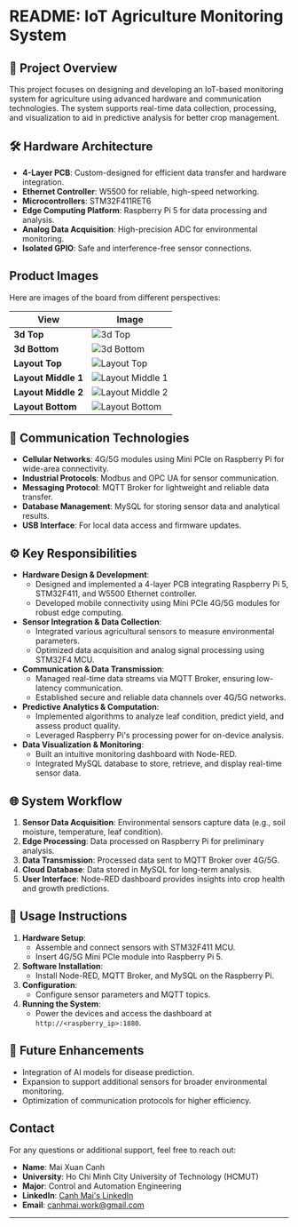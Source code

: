 # README: IoT Agriculture Monitoring System

## 🌱 Project Overview
This project focuses on designing and developing an IoT-based monitoring system for agriculture using advanced hardware and communication technologies. The system supports real-time data collection, processing, and visualization to aid in predictive analysis for better crop management.

## 🛠️ Hardware Architecture
- **4-Layer PCB**: Custom-designed for efficient data transfer and hardware integration.
- **Ethernet Controller**: W5500 for reliable, high-speed networking.
- **Microcontrollers**: STM32F411RET6 
- **Edge Computing Platform**: Raspberry Pi 5 for data processing and analysis.
- **Analog Data Acquisition**: High-precision ADC for environmental monitoring.
- **Isolated GPIO**: Safe and interference-free sensor connections.
## Product Images

Here are images of the board from different perspectives:

| View         | Image                                                  |
|--------------|--------------------------------------------------------|
| **3d Top**| ![3d Top](Image/3d_TOP.png)   |
| **3d Bottom**| ![3d Bottom](Image/3d_BOTTOM.png)                |
| **Layout Top**| ![Layout Top](Image/Top_Layer.png)          |
| **Layout Middle 1**      | ![Layout Middle 1](Image/Mid_Layer1.png)                |
| **Layout Middle 2**   | ![Layout Middle 2](Image/Mid_Layer2.png)          |
| **Layout Bottom**   | ![Layout Bottom](Image/Bottom_Layer.png)          |

## 📡 Communication Technologies
- **Cellular Networks**: 4G/5G modules using Mini PCIe on Raspberry Pi for wide-area connectivity.
- **Industrial Protocols**: Modbus and OPC UA for sensor communication.
- **Messaging Protocol**: MQTT Broker for lightweight and reliable data transfer.
- **Database Management**: MySQL for storing sensor data and analytical results.
- **USB Interface**: For local data access and firmware updates.

## ⚙️ Key Responsibilities
- **Hardware Design & Development**:
  - Designed and implemented a 4-layer PCB integrating Raspberry Pi 5, STM32F411, and W5500 Ethernet controller.
  - Developed mobile connectivity using Mini PCIe 4G/5G modules for robust edge computing.
- **Sensor Integration & Data Collection**:
  - Integrated various agricultural sensors to measure environmental parameters.
  - Optimized data acquisition and analog signal processing using STM32F4 MCU.
- **Communication & Data Transmission**:
  - Managed real-time data streams via MQTT Broker, ensuring low-latency communication.
  - Established secure and reliable data channels over 4G/5G networks.
- **Predictive Analytics & Computation**:
  - Implemented algorithms to analyze leaf condition, predict yield, and assess product quality.
  - Leveraged Raspberry Pi's processing power for on-device analysis.
- **Data Visualization & Monitoring**:
  - Built an intuitive monitoring dashboard with Node-RED.
  - Integrated MySQL database to store, retrieve, and display real-time sensor data.

## 🌐 System Workflow
1. **Sensor Data Acquisition**: Environmental sensors capture data (e.g., soil moisture, temperature, leaf condition).
2. **Edge Processing**: Data processed on Raspberry Pi for preliminary analysis.
3. **Data Transmission**: Processed data sent to MQTT Broker over 4G/5G.
4. **Cloud Database**: Data stored in MySQL for long-term analysis.
5. **User Interface**: Node-RED dashboard provides insights into crop health and growth predictions.

## 📖 Usage Instructions
1. **Hardware Setup**:
   - Assemble and connect sensors with STM32F411 MCU.
   - Insert 4G/5G Mini PCIe module into Raspberry Pi 5.
2. **Software Installation**:
   - Install Node-RED, MQTT Broker, and MySQL on the Raspberry Pi.
3. **Configuration**:
   - Configure sensor parameters and MQTT topics.
4. **Running the System**:
   - Power the devices and access the dashboard at `http://<raspberry_ip>:1880`.

## 🚀 Future Enhancements
- Integration of AI models for disease prediction.
- Expansion to support additional sensors for broader environmental monitoring.
- Optimization of communication protocols for higher efficiency.

## Contact

For any questions or additional support, feel free to reach out:

- **Name**: Mai Xuan Canh
- **University**: Ho Chi Minh City University of Technology (HCMUT)
- **Major**: Control and Automation Engineering
- **LinkedIn**: [Canh Mai's LinkedIn](https://www.linkedin.com/in/maixuancanh2003/)
- **Email**: canhmai.work@gmail.com
---
